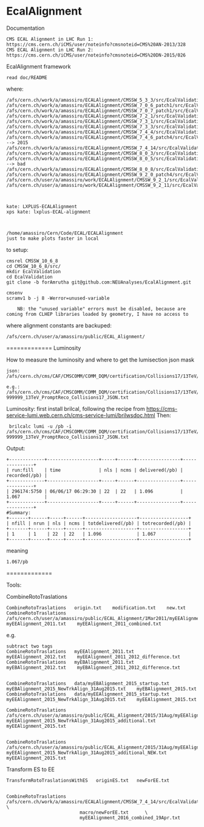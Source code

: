EcalAlignment
=============

Documentation

    CMS ECAL Alignment in LHC Run 1: https://cms.cern.ch/iCMS/user/noteinfo?cmsnoteid=CMS%20AN-2013/328
    CMS ECAL Alignment in LHC Run 2: https://cms.cern.ch/iCMS/user/noteinfo?cmsnoteid=CMS%20DN-2015/026

EcalAlignment framework

    read doc/README

where:

    /afs/cern.ch/work/a/amassiro/ECALAlignment/CMSSW_5_3_3/src/EcalValidation/EcalAlignment
    /afs/cern.ch/work/a/amassiro/ECALAlignment/CMSSW_7_0_6_patch1/src/EcalValidation/EcalAlignment
    /afs/cern.ch/work/a/amassiro/ECALAlignment/CMSSW_7_0_7_patch1/src/EcalValidation/EcalAlignment
    /afs/cern.ch/work/a/amassiro/ECALAlignment/CMSSW_7_2_1/src/EcalValidation/EcalAlignment
    /afs/cern.ch/work/a/amassiro/ECALAlignment/CMSSW_7_3_1/src/EcalValidation/EcalAlignment
    /afs/cern.ch/work/a/amassiro/ECALAlignment/CMSSW_7_3_3/src/EcalValidation/EcalAlignment
    /afs/cern.ch/work/a/amassiro/ECALAlignment/CMSSW_7_4_4/src/EcalValidation/EcalAlignment
    /afs/cern.ch/work/a/amassiro/ECALAlignment/CMSSW_7_4_6_patch4/src/EcalValidation/EcalAlignment  --> 2015
    /afs/cern.ch/work/a/amassiro/ECALAlignment/CMSSW_7_4_14/src/EcalValidation/EcalAlignment
    /afs/cern.ch/work/a/amassiro/ECALAlignment/CMSSW_8_0_3/src/EcalValidation/EcalAlignment/
    /afs/cern.ch/work/a/amassiro/ECALAlignment/CMSSW_8_0_5/src/EcalValidation/EcalAlignment/  --> bad
    /afs/cern.ch/work/a/amassiro/ECALAlignment/CMSSW_8_0_8/src/EcalValidation/EcalAlignment/
    /afs/cern.ch/work/a/amassiro/ECALAlignment/CMSSW_9_2_0_patch4/src/EcalValidation/EcalAlignment
    /afs/cern.ch/user/a/amassiro/work/ECALAlignment/CMSSW_9_2_1/src/EcalValidation/EcalAlignment
    /afs/cern.ch/user/a/amassiro/work/ECALAlignment/CMSSW_9_2_11/src/EcalValidation/EcalAlignment



    kate: LXPLUS-ECALAlignment
    xps kate: lxplus-ECAL-alignment



    /home/amassiro/Cern/Code/ECAL/ECALAlignment
    just to make plots faster in local


to setup:

    cmsrel CMSSW_10_6_8
    cd CMSSW_10_6_8/src/
    mkdir EcalValidation
    cd EcalValidation
    git clone -b forAmrutha git@github.com:NEUAnalyses/EcalAlignment.git

    cmsenv
    scramv1 b -j 8 -Werror=unused-variable

        NB: the "unused variable" errors must be disabled, because are coming from CLHEP libraries loaded by geometry, I have no access to


where alignment constants are backuped:

    /afs/cern.ch/user/a/amassiro/public/ECAL_Alignment/



=============
Luminosity

How to measure the luminosity and where to get the lumisection json mask

    json:  /afs/cern.ch/cms/CAF/CMSCOMM/COMM_DQM/certification/Collisions17/13TeV/

    e.g.: /afs/cern.ch/cms/CAF/CMSCOMM/COMM_DQM/certification/Collisions17/13TeV/PromptReco/Cert_294297-999999_13TeV_PromptReco_Collisions17_JSON.txt

Luminosity:
first install brilcal, following the recipe from https://cms-service-lumi.web.cern.ch/cms-service-lumi/brilwsdoc.html
Then:

     brilcalc lumi -u /pb -i  /afs/cern.ch/cms/CAF/CMSCOMM/COMM_DQM/certification/Collisions17/13TeV/PromptReco/Cert_294297-999999_13TeV_PromptReco_Collisions17_JSON.txt

Output:

    +-------------+-------------------+-----+------+----------------+---------------+
    | run:fill    | time              | nls | ncms | delivered(/pb) | recorded(/pb) |
    +-------------+-------------------+-----+------+----------------+---------------+
    | 296174:5750 | 06/06/17 06:29:30 | 22  | 22   | 1.096          | 1.067         |
    +-------------+-------------------+-----+------+----------------+---------------+
    #Summary:
    +-------+------+-----+------+-------------------+------------------+
    | nfill | nrun | nls | ncms | totdelivered(/pb) | totrecorded(/pb) |
    +-------+------+-----+------+-------------------+------------------+
    | 1     | 1    | 22  | 22   | 1.096             | 1.067            |
    +-------+------+-----+------+-------------------+------------------+

meaning

    1.067/pb


=============

Tools:

CombineRotoTraslations

    CombineRotoTraslations   origin.txt    modification.txt    new.txt
    CombineRotoTraslations   /afs/cern.ch/user/a/amassiro/public/ECAL_Alignment/1Mar2011/myEEAlignment_2010.txt   myEEAlignment_2011.txt    myEEAlignment_2011_combined.txt

e.g.

    subtract two tags
    CombineRotoTraslations   myEEAlignment_2011.txt   myEEAlignment_2012.txt    myEEAlignment_2011_2012_difference.txt
    CombineRotoTraslations   myEBAlignment_2011.txt   myEBAlignment_2012.txt    myEBAlignment_2011_2012_difference.txt


    CombineRotoTraslations   data/myEBAlignment_2015_startup.txt   myEBAlignment_2015_NewTrkAlign_31Aug2015.txt    myEBAlignment_2015.txt
    CombineRotoTraslations   data/myEEAlignment_2015_startup.txt   myEEAlignment_2015_NewTrkAlign_31Aug2015.txt    myEEAlignment_2015.txt

    CombineRotoTraslations   /afs/cern.ch/user/a/amassiro/public/ECAL_Alignment/2015/31Aug/myEEAlignment_2015.txt  myEEAlignment_2015_NewTrkAlign_31Aug2015_additional.txt    myEEAlignment_2015.txt


    CombineRotoTraslations   /afs/cern.ch/user/a/amassiro/public/ECAL_Alignment/2015/31Aug/myEEAlignment_2015.txt  myEEAlignment_2015_NewTrkAlign_31Aug2015_additional_NEW.txt    myEEAlignment_2015.txt





Transform ES to EE

    TransformRotoTraslationsWithES   originES.txt   newForEE.txt


    CombineRotoTraslations     /afs/cern.ch/work/a/amassiro/ECALAlignment/CMSSW_7_4_14/src/EcalValidation/EcalAlignment/test/myEEAlignment_2015_combined_27Oct.txt   \
                               macro/newForEE.txt      \
                               myEEAlignment_2016_combined_19Apr.txt
